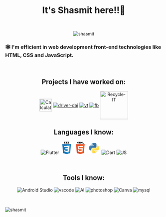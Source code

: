 <h1 align="center">It's Shasmit here!!👾</h1>

<br>

<p align="center"> <img src="https://komarev.com/ghpvc/?username=shasmit&label=Profile%20views&color=02ede9&style=plastic" alt="shasmit" /> </p>
<h3> 🕸️ I'm efficient in web development front-end technologies like HTML, CSS and JavaScript. </h3>

<br>

<h2 align="center">Projects I have worked on:</h3>


<!-- <div align="center" style="display:flex; justify-content: row; align-items: center; justify-content: center;"> -->
    
<p align="center">
    <a href="https://github.com/Shasmit/Calculator.git"><img align="center" title="Calculator" src="https://i.imgur.com/JDzrSoW.png" height="40" width="40" ></a>
    <a href="https://github.com/Shasmit/Driver-Dai.git"><img align="center" title="Driver Dai" src="https://i.ibb.co/zNZbPky/driverdai.png" alt="driver-dai" style="width: 80px; height:80px;"></a>
    <a href="https://github.com/Shasmit/Youtube-Vid-Downloader.git"><img align="center" title="YouTube Video Downloder" src="https://www.freeiconspng.com/thumbs/youtube-logo-png/youtube-logo-png-hd-21.png" alt="yt" style="width: 50px; height:50px;"></a>
    <a href="https://github.com/Shasmit/Facebook-Video-Downloader.git"><img align="center" title="Facebook Video Downloder" src="https://i.ibb.co/Hns7ZmK/fb.png" alt="fb" style="width: 40px; height:40px;"></a>
    <a href="https://github.com/Shasmit/Recycle-IT.git"><img align="center" title="Recycle-IT" src="https://i.ibb.co/7RbxSsC/logo.png" height="90" width="90" ></a> </p>
<!-- </div> -->



<h2 align="center">Languages I know:</h3>
<p align="center"> 
<img src="https://user-images.githubusercontent.com/51419598/152648731-567997ec-ac1c-4a9c-a816-a1fb1882abbe.png" alt="Flutter" width="40" height="40"/>
<img src="https://raw.githubusercontent.com/devicons/devicon/master/icons/css3/css3-original-wordmark.svg" alt="css3" width="40" height="40"/>
<img src="https://raw.githubusercontent.com/devicons/devicon/master/icons/html5/html5-original-wordmark.svg" alt="html5" width="40" height="40"/>
<img src="https://raw.githubusercontent.com/devicons/devicon/master/icons/python/python-original.svg" alt="python" width="40" height="40"/>
<img src="https://upload.wikimedia.org/wikipedia/commons/thumb/7/7e/Dart-logo.png/640px-Dart-logo.png" alt="Dart" width="40" height="40"/>
<img src="https://www.computerhope.com/jargon/j/javascript.png" alt="JS" width="35" height="35"/>
</p>


<br>
<h2 align="center">Tools I know:</h3>
<p align="center"> 
<img src="https://upload.wikimedia.org/wikipedia/commons/thumb/8/8f/Breezeicons-apps-48-android-studio.svg/1200px-Breezeicons-apps-48-android-studio.svg.png" alt="Android Studio" width="40" height="40"/>
<img src="https://upload.wikimedia.org/wikipedia/commons/thumb/2/2d/Visual_Studio_Code_1.18_icon.svg/2056px-Visual_Studio_Code_1.18_icon.svg.png" alt="vscode" width="40" height="40"/>
<img src="https://logodownload.org/wp-content/uploads/2017/04/adobe-Illustrator-logo-1-1.png" alt="AI" width="40" height="40"/>
<img src="https://www.freepnglogos.com/uploads/photoshop-png-logo/photoshop-cc-splash-png-logo-3.png" alt="photoshop" width="40" height="40"/>
<img src="https://1000logos.net/wp-content/uploads/2021/10/Canva-logo.png" alt="Canva" width="50" height="40"/>
<img src="https://download.logo.wine/logo/MySQL/MySQL-Logo.wine.png" alt="mysql" width="40" height="40"/>
</p>

<br>

<p><img align="center" src="https://github-readme-stats.vercel.app/api/top-langs?username=shasmit&show_icons=true&theme=dark&title_color=6adbd9&hide_border=true&locale=en&layout=compact" alt="shasmit" /></p>

